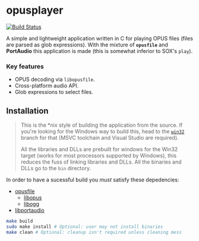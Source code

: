 # opusplayer

[![Build Status](https://travis-ci.org/nullvideo/opusplayer.svg?branch=master)](https://travis-ci.org/nullvideo/opusplayer)

A simple and lightweight application written in C for playing OPUS files (files are parsed as glob expressions). With the mixture of **`opusfile`** and **PortAudio** this application is made (this is somewhat inferior to SOX's `play`).

### Key features
- OPUS decoding via `libopusfile`.
- Cross-platform audio API.
- Glob expressions to select files.

## Installation

> This is the \*nix style of building the application from the source. If you're looking for the Windows way to build this, head to the
[`win32`](../../tree/win32) branch for that (MSVC toolchain and Visual Studio are required).
>
> All the libraries and DLLs are prebuilt for windows for the Win32 target (works for most processors supported by Windows), this reduces
> the fuss of linking libraries and DLLs.
> All the binaries and DLLs go to the `bin` directory.

In order to have a sucessful build you *must* satisfy these depedencies:
- [opusfile](https://opus-codec.org/release/dev/2018/09/18/opusfile-0_11.html)
  - [libopus](https://opus-codec.org/release/stable/2019/04/12/libopus-1_3_1.html)
  - [libogg](https://www.xiph.org/downloads/)
- [libportaudio](http://portaudio.com/download.html)


```sh
make build
sudo make install # Optional: user may not install binaries
make clean # Optional: cleanup isn't required unless cleaning mess
```
